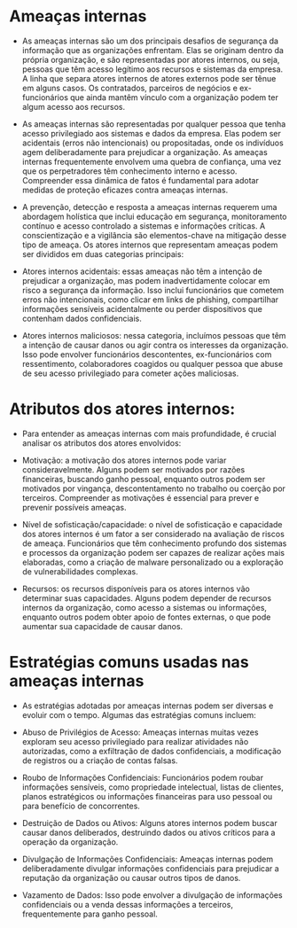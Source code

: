 # Ameaças internas

- As ameaças internas são um dos principais desafios de segurança da informação que as organizações enfrentam. Elas se originam dentro da própria organização, e são representadas por atores internos, ou seja, pessoas que têm acesso legítimo aos recursos e sistemas da empresa. A linha que separa atores internos de atores externos pode ser tênue em alguns casos. Os contratados, parceiros de negócios e ex-funcionários que ainda mantêm vínculo com a organização podem ter algum acesso aos recursos.

- As ameaças internas são representadas por qualquer pessoa que tenha acesso privilegiado aos sistemas e dados da empresa. Elas podem ser acidentais (erros não intencionais) ou propositadas, onde os indivíduos agem deliberadamente para prejudicar a organização. As ameaças internas frequentemente envolvem uma quebra de confiança, uma vez que os perpetradores têm conhecimento interno e acesso. Compreender essa dinâmica de fatos é fundamental para adotar medidas de proteção eficazes contra ameaças internas.

- A prevenção, detecção e resposta a ameaças internas requerem uma abordagem holística que inclui educação em segurança, monitoramento contínuo e acesso controlado a sistemas e informações críticas. A conscientização e a vigilância são elementos-chave na mitigação desse tipo de ameaça. Os atores internos que representam ameaças podem ser divididos em duas categorias principais:

- Atores internos acidentais: essas ameaças não têm a intenção de prejudicar a organização, mas podem inadvertidamente colocar em risco a segurança da informação. Isso inclui funcionários que cometem erros não intencionais, como clicar em links de phishing, compartilhar informações sensíveis acidentalmente ou perder dispositivos que contenham dados confidenciais.

- Atores internos maliciosos: nessa categoria, incluímos pessoas que têm a intenção de causar danos ou agir contra os interesses da organização. Isso pode envolver funcionários descontentes, ex-funcionários com ressentimento, colaboradores coagidos ou qualquer pessoa que abuse de seu acesso privilegiado para cometer ações maliciosas.

# Atributos dos atores internos:

- Para entender as ameaças internas com mais profundidade, é crucial analisar os atributos dos atores envolvidos:

- Motivação: a motivação dos atores internos pode variar consideravelmente. Alguns podem ser motivados por razões financeiras, buscando ganho pessoal, enquanto outros podem ser motivados por vingança, descontentamento no trabalho ou coerção por terceiros. Compreender as motivações é essencial para prever e prevenir possíveis ameaças.

- Nível de sofisticação/capacidade: o nível de sofisticação e capacidade dos atores internos é um fator a ser considerado na avaliação de riscos de ameaça. Funcionários que têm conhecimento profundo dos sistemas e processos da organização podem ser capazes de realizar ações mais elaboradas, como a criação de malware personalizado ou a exploração de vulnerabilidades complexas.

- Recursos: os recursos disponíveis para os atores internos vão determinar suas capacidades. Alguns podem depender de recursos internos da organização, como acesso a sistemas ou informações, enquanto outros podem obter apoio de fontes externas, o que pode aumentar sua capacidade de causar danos.

# Estratégias comuns usadas nas ameaças internas

- As estratégias adotadas por ameaças internas podem ser diversas e evoluir com o tempo. Algumas das estratégias comuns incluem:

- Abuso de Privilégios de Acesso: Ameaças internas muitas vezes exploram seu acesso privilegiado para realizar atividades não autorizadas, como a exfiltração de dados confidenciais, a modificação de registros ou a criação de contas falsas.

- Roubo de Informações Confidenciais: Funcionários podem roubar informações sensíveis, como propriedade intelectual, listas de clientes, planos estratégicos ou informações financeiras para uso pessoal ou para benefício de concorrentes.

- Destruição de Dados ou Ativos: Alguns atores internos podem buscar causar danos deliberados, destruindo dados ou ativos críticos para a operação da organização.

- Divulgação de Informações Confidenciais: Ameaças internas podem deliberadamente divulgar informações confidenciais para prejudicar a reputação da organização ou causar outros tipos de danos.

- Vazamento de Dados: Isso pode envolver a divulgação de informações confidenciais ou a venda dessas informações a terceiros, frequentemente para ganho pessoal.